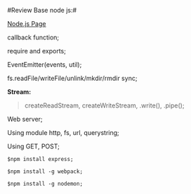 #Review Base node js:#

[Node.js Page](https://nodejs.org/en/)

callback function;

require and exports;

EventEmitter(events, util);

fs.readFile/writeFile/unlink/mkdir/rmdir sync;

**Stream:**

> createReadStream,
> createWriteStream,
> .write(),
> .pipe();

Web server;

Using module http, fs, url, querystring;

Using GET, POST;

```
$npm install express;

$npm install -g webpack;

$npm install -g nodemon;
```
